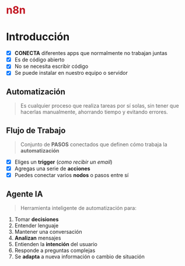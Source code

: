 <h1 style="color:#c1121f">n8n</h1>

# Introducción

- [x] __CONECTA__ diferentes apps que normalmente no trabajan juntas
- [x] Es de código abierto
- [x] No se necesita escribir código
- [x] Se puede instalar en nuestro equipo o servidor

## Automatización

> Es cualquier proceso que realiza tareas por sí solas,
> sin tener que hacerlas manualmente, ahorrando tiempo y evitando errores.


## Flujo de Trabajo

> Conjunto de __PASOS__ conectados que definen cómo trabaja la __automatización__

- [x] Eliges un __trigger__ (_como recibir un email_)
- [x] Agregas una serie de __acciones__ 
- [x] Puedes conectar varios __nodos__ o pasos entre sí

## Agente IA

> Herramienta inteligente de automatización para:

1. Tomar __decisiones__
2. Entender lenguaje
3. Mantener una conversación
4. __Analizan__ mensajes
5. Entienden la __intención__ del usuario
6. Responde a preguntas complejas
7. Se __adapta__ a nueva información o cambio de situación































